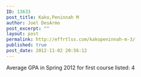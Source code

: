 ```yaml
---
ID: 13633
post_title: Kako,Peninnah M
author: Joel DesArmo
post_excerpt: ""
layout: post
permalink: http://effrtlss.com/kakopeninnah-m-3/
published: true
post_date: 2012-11-02 20:56:12
---
```

<p>Average GPA in Spring 2012 for first course listed: 4</p>